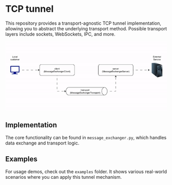 # TCP tunnel

This repository provides a transport-agnostic TCP tunnel implementation, allowing you to abstract the underlying transport method. Possible transport layers include sockets, WebSockets, IPC, and more.

![Tunnel Demo](./diagram.gif)

## Implementation

The core functionality can be found in `message_exchanger.py`, which handles data exchange and transport logic.

## Examples

For usage demos, check out the `examples` folder. It shows various real-world scenarios where you can apply this tunnel mechanism.
